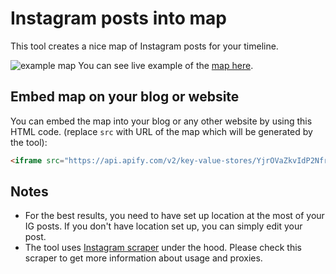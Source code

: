 # Instagram posts into map

This tool creates a nice map of Instagram posts for your timeline.

![example map](./images/map-example.png)
You can see live example of the [map here](https://api.apify.com/v2/key-value-stores/YjrOVaZkvIdP2Nfr9/records/index.html).

## Embed map on your blog or website

You can embed the map into your blog or any other website by using this HTML code.
(replace `src` with URL of the map which will be generated by the tool):

```html
<iframe src="https://api.apify.com/v2/key-value-stores/YjrOVaZkvIdP2Nfr9/records/index.html" frameborder="0" style="width: 100%; height: 500px; border: none;" allow="fullscreen"></iframe>
```

## Notes

* For the best results, you need to have set up location at the most of your IG posts. If you don't have location set up, you can simply edit your post.
* The tool uses [Instagram scraper](https://apify.com/jaroslavhejlek/instagram-scraper) under the hood. Please check this scraper to get more information about usage and proxies.
